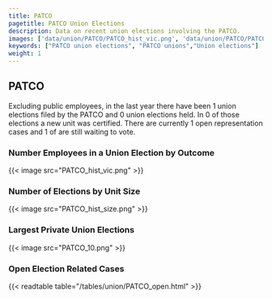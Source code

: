 ```yaml
---
title: PATCO
pagetitle: PATCO Union Elections
description: Data on recent union elections involving the PATCO.
images: ['data/union/PATCO/PATCO_hist_vic.png', 'data/union/PATCO/PATCO_hist_size.png', 'data/union/PATCO/PATCO_10.png']
keywords: ["PATCO union elections", "PATCO unions","Union elections"]
weight: 1
---
```

##  PATCO

Excluding public employees, in the last year there have been 1 union elections filed by the PATCO and 0 union elections held. In 0 of those elections a new unit was certified. There are currently 1 open representation cases and 1 of are still waiting to vote.

### Number Employees in a Union Election by Outcome
{{< image src="PATCO_hist_vic.png" >}}

### Number of Elections by Unit Size
{{< image src="PATCO_hist_size.png" >}}

### Largest Private Union Elections
{{< image src="PATCO_10.png" >}}

### Open Election Related Cases
{{< readtable table="/tables/union/PATCO_open.html" >}}

